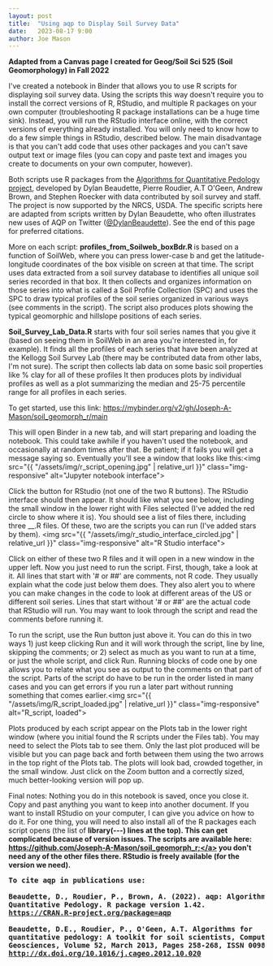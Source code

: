 ```yaml
---
layout: post
title:  "Using aqp to Display Soil Survey Data"
date:   2023-08-17 9:00
author: Joe Mason
---
```


<strong>Adapted from a Canvas page I created for Geog/Soil Sci 525 (Soil Geomorphology) in Fall 2022</strong>

I've created a notebook in Binder that allows you to use R scripts for displaying soil survey data. Using the scripts this way doesn't require you to install the correct versions of R, RStudio, and multiple R packages on your own computer (troubleshooting R package installations can be a huge time sink). Instead, you will run the RStudio interface online, with the correct versions of everything already installed. You will only need to know how to do a few simple things in RStudio, described below. The main disadvantage is that you can't add code that uses other packages and you can't save output text or image files (you can copy and paste text and images you create to documents on your own computer, however).

Both scripts use R packages from the <a class="inline_disabled" href="http://ncss-tech.github.io/AQP/" target="_blank" rel="noopener">Algorithms for Quantitative Pedology project</a>, developed by Dylan Beaudette, Pierre Roudier, A.T O'Geen, Andrew Brown, and Stephen Roecker with data contributed by soil survey and staff. The project is now supported by the NRCS, USDA. The specific scripts here are adapted from scripts written by Dylan Beaudette, who often illustrates new uses of AQP on Twitter (<a class="inline_disabled" href="https://twitter.com/DylanBeaudette" target="_blank" rel="noopener">@DylanBeaudette</a>). See the end of this page for preferred citations.

More on each script: <strong>profiles_from_Soilweb_boxBdr.R </strong>is based on a function of SoilWeb, where you can press lower-case b and get the latitude-longitude coordinates of the box visible on screen at that time. The script uses data extracted from a soil survey database to identifies all unique soil series recorded in that box. It then collects and organizes information on those series into what is called a Soil Profile Collection (SPC) and uses the SPC to draw typical profiles of the soil series organized in various ways (see comments in the script). The script also produces plots showing the typical geomorphic and hillslope positions of each series.

<strong>Soil_Survey_Lab_Data.R</strong> starts with four soil series names that you give it (based on seeing them in SoilWeb in an area you're interested in, for example). It finds all the profiles of each series that have been analyzed at the Kellogg Soil Survey Lab (there may be contributed data from other labs, I'm not sure). The script then collects lab data on some basic soil properties like % clay for all of these profiles It then produces plots by individual profiles as well as a plot summarizing the median and 25-75 percentile range for all profiles in each series.

To get started, use this link: <a class="inline_disabled" href="https://mybinder.org/v2/gh/Joseph-A-Mason/soil_geomorph_r/main" target="_blank" rel="noopener">https://mybinder.org/v2/gh/Joseph-A-Mason/soil_geomorph_r/main</a>

This will open Binder in a new tab, and will start preparing and loading the notebook. This could take awhile if you haven't used the notebook, and occasionally at random times after that. Be patient; if it fails you will get a message saying so. Eventually you'll see a window that looks like this:<img src="{{ "/assets/img/r_script_opening.jpg" | relative_url }}" class="img-responsive" alt="Jupyter notebook interface">

Click the button for RStudio (not one of the two R buttons). The RStudio interface should then appear. It should like what you see below, including the small window in the lower right with Files selected (I've added the red circle to show where it is). You should see a list of files there, including three __.R files. Of these, two are the scripts you can run (I've added stars by them). <img src="{{ "/assets/img/r_studio_interface_circled.jpg" | relative_url }}" class="img-responsive" alt="R Studio interface">

Click on either of these two R files and it will open in a new window in the upper left. Now you just need to run the script. First, though, take a look at it. All lines that start with '# or ##' are comments, not R code. They usually explain what the code just below them does. They also alert you to where you can make changes in the code to look at different areas of the US or different soil series. Lines that start without '# or ##' are the actual code that RStudio will run. You may want to look through the script and read the comments before running it.

To run the script, use the Run button just above it. You can do this in two ways 1) just keep clicking Run and it will work through the script, line by line, skipping the comments; or 2) select as much as you want to run at a time, or just the whole script, and click Run. Running blocks of code one by one allows you to relate what you see as output to the comments on that part of the script. Parts of the script do have to be run in the order listed in many cases and you can get errors if you run a later part without running something that comes earlier.<img src="{{ "/assets/img/R_script_loaded.jpg" | relative_url }}" class="img-responsive" alt="R_script, loaded">

Plots produced by each script appear on the Plots tab in the lower right window</strong> (where you initial found the R scripts under the Files tab). You may need to select the Plots tab to see them. Only the last plot produced will be visible but you can page back and forth between them using the two arrows in the top right of the Plots tab. The plots will look bad, crowded together, in the small window. Just click on the Zoom button and a correctly sized, much better-looking version will pop up.

Final notes: Nothing you do in this notebook is saved, once you close it. Copy and past anything you want to keep into another document. If you want to install RStudio on your computer, I can give you advice on how to do it. For one thing, you will need to also install all of the R packages each script opens (the list of <strong>library(---) lines at the top). This can get complicated because of version issues. The scripts are available here: <a href="https://github.com/Joseph-A-Mason/soil_geomorph_r;" target="_blank" rel="noopener">https://github.com/Joseph-A-Mason/soil_geomorph_r;</a> you don't need any of the other files there. RStudio is freely available (for the version we need).
    
<pre><span class="pl-c">To cite aqp in publications use:</span>

<span class="pl-c">Beaudette, D., Roudier, P., Brown, A. (2022). aqp: Algorithms for</span>
<span class="pl-c">Quantitative Pedology. R package version 1.42.</span><br /><span class="pl-c"><a href="https://CRAN.R-project.org/package=aqp" target="_blank" rel="noopener">https://CRAN.R-project.org/package=aqp</a><br /></span>
<span class="pl-c">Beaudette, D.E., Roudier, P., O'Geen, A.T. Algorithms for</span>
<span class="pl-c">quantitative pedology: A toolkit for soil scientists, Computers &amp;</span>
<span class="pl-c">Geosciences, Volume 52, March 2013, Pages 258-268, ISSN 0098-3004,</span>
<span class="pl-c"><a href="http://dx.doi.org/10.1016/j.cageo.2012.10.020" target="_blank" rel="noopener">http://dx.doi.org/10.1016/j.cageo.2012.10.020</a><br /></span></pre>